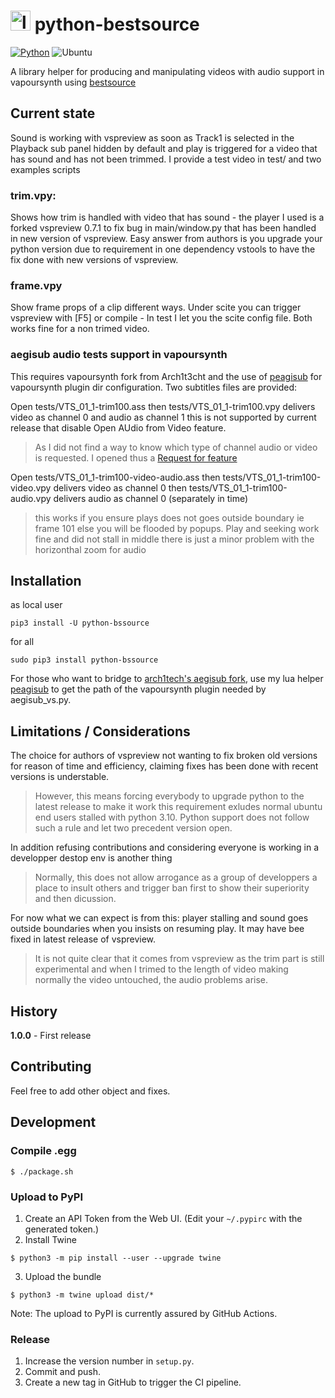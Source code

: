 # <img src="https://github.com/sosie-js/python-bssource/blob/1.0.0/icons/python-bssource.png?raw=true" alt="logo" width="32"> python-bestsource

[![Python](https://img.shields.io/badge/Python%20->=3.10-blue)](https://www.python.org/) ![Ubuntu](https://img.shields.io/badge/Ubuntu-E95420?style=for-the-badge&logo=ubuntu&logoColor=white)  

A library helper for producing and manipulating videos with audio support in vapoursynth using [bestsource](https://github.com/vapoursynth/bestsource)

## Current state

Sound is working with vspreview as soon as Track1 is selected in the Playback sub panel hidden by default and play is triggered
for a video that has sound and has not been trimmed. I provide a test video in test/ and two examples scripts

### trim.vpy: 

Shows how trim is handled with video that has sound - the player I used is a forked vspreview 0.7.1 
to fix bug in main/window.py that has been handled in new version of vspreview. Easy answer from authors 
is you upgrade your python version due to requirement in one dependency vstools to have the fix done 
with new versions of vspreview. 

### frame.vpy

Show frame props of a clip different ways. Under scite you can trigger vspreview with [F5]
or compile - In test I let you the scite config file. Both works fine for a non trimed video. 

### aegisub audio tests support in vapoursynth

This requires vapoursynth fork from Arch1t3cht and the use of [peagisub](https://github.com/sosie-js/peagisub-vs) 
for vapoursynth plugin dir configuration. Two subtitles files are provided:

Open tests/VTS_01_1-trim100.ass
then tests/VTS_01_1-trim100.vpy delivers video as channel 0 and audio as channel 1
this is not supported by current release that disable Open AUdio from Video feature. 
>As I did not find a way to know which type of channel audio or video is requested.
>I opened thus a [Request for feature](https://github.com/arch1t3cht/Aegisub/issues/148)

Open tests/VTS_01_1-trim100-video-audio.ass 
then tests/VTS_01_1-trim100-video.vpy delivers video  as channel 0 
then tests/VTS_01_1-trim100-audio.vpy delivers audio  as channel 0 (separately in time)
>this works if you ensure plays does not goes outside boundary ie frame 101
>else you will be flooded by popups. Play and seeking work fine and did not stall in middle
>there is just a minor problem with the horizonthal zoom for audio

## Installation

as local user

```shell
pip3 install -U python-bssource
```

for all

```shell
sudo pip3 install python-bssource
```


For those who want to bridge to [arch1tech's aegisub fork](https://github.com/arch1t3cht/Aegisub/tree/vapoursynth), use my lua helper [peagisub](https://github.com/sosie-js/peagisub-vs) to get the path of the vapoursynth plugin needed by aegisub_vs.py. 


## Limitations / Considerations

The choice for authors of vspreview not wanting to fix broken old versions for reason of time
and efficiency, claiming fixes has been done with recent versions is understable. 
>However, this means forcing everybody to upgrade python to the latest release to make it work 
>this requirement exludes normal ubuntu end users stalled with python 3.10. 
>Python support does not follow such a rule and let two precedent version open. 

In addition refusing contributions and considering everyone is working in a developper 
destop env is another thing 
>Normally, this does not allow arrogance as a group of developpers a place to insult 
>others and trigger ban first to show their superiority and then dicussion.

For now what we can expect is from this: player stalling and sound goes outside boundaries when you insists
on resuming play. It may have bee fixed in latest release of vspreview.
>It is not quite clear that it comes from vspreview as the trim part is still experimental and
>when I trimed to the length of video making normally the video untouched, the audio problems arise.

## History


**1.0.0** - First release


## Contributing

Feel free to add other object and fixes.

## Development

### Compile .egg

```shell
$ ./package.sh
```

### Upload to PyPI

1. Create an API Token from the Web UI. (Edit your `~/.pypirc` with the generated token.)
2. Install Twine
```shell
$ python3 -m pip install --user --upgrade twine
```
3. Upload the bundle
```shell
$ python3 -m twine upload dist/*
```

Note: The upload to PyPI is currently assured by GitHub Actions.


### Release

1. Increase the version number in `setup.py`.
2. Commit and push.
3. Create a new tag in GitHub to trigger the CI pipeline.

